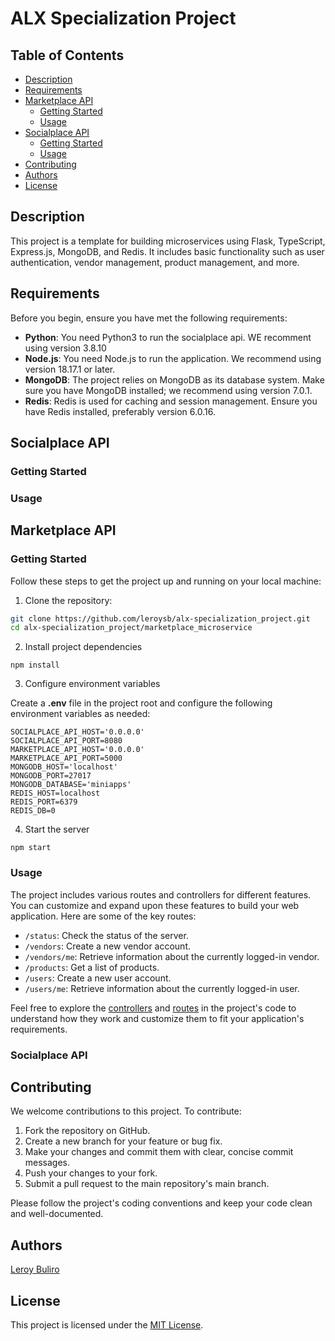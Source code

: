 # ALX Specialization Project
## Table of Contents

- [Description](#description)
- [Requirements](#requirements)
- [Marketplace API](#marketplace-api)
  - [Getting Started](#getting-started)
  - [Usage](#usage)
- [Socialplace API](#socialplace-api)
  - [Getting Started](#getting-started-1)
  - [Usage](#usage-1)
- [Contributing](#contributing)
- [Authors](#authors)
- [License](#license)

## Description

This project is a template for building microservices using Flask, TypeScript, Express.js, MongoDB, and Redis. It includes basic functionality such as user authentication, vendor management, product management, and more.

## Requirements

Before you begin, ensure you have met the following requirements:

- **Python**: You need Python3 to run the socialplace api. WE recomment using version 3.8.10
- **Node.js**: You need Node.js to run the application. We recommend using version 18.17.1 or later.
- **MongoDB**: The project relies on MongoDB as its database system. Make sure you have MongoDB installed; we recommend using version 7.0.1.
- **Redis**: Redis is used for caching and session management. Ensure you have Redis installed, preferably version 6.0.16.

## Socialplace API
### Getting Started
### Usage

## Marketplace API

### Getting Started

Follow these steps to get the project up and running on your local machine:

1. Clone the repository:

  ```bash
  git clone https://github.com/leroysb/alx-specialization_project.git
  cd alx-specialization_project/marketplace_microservice
  ```

2. Install project dependencies

  `npm install`

3. Configure environment variables

  Create a **.env** file in the project root and configure the following environment variables as needed:

  ```
  SOCIALPLACE_API_HOST='0.0.0.0'
  SOCIALPLACE_API_PORT=8080
  MARKETPLACE_API_HOST='0.0.0.0'
  MARKETPLACE_API_PORT=5000
  MONGODB_HOST='localhost'
  MONGODB_PORT=27017
  MONGODB_DATABASE='miniapps'
  REDIS_HOST=localhost
  REDIS_PORT=6379
  REDIS_DB=0
  ```

4. Start the server

  `npm start`

### Usage

The project includes various routes and controllers for different features. You can customize and expand upon these features to build your web application. Here are some of the key routes:

* `/status`: Check the status of the server.
* `/vendors`: Create a new vendor account.
* `/vendors/me`: Retrieve information about the currently logged-in vendor.
* `/products`: Get a list of products.
* `/users`: Create a new user account.
* `/users/me`: Retrieve information about the currently logged-in user.

Feel free to explore the [controllers](./marketplace_microservice/api/v1/src/controllers/) and [routes](./marketplace_microservice/api/v1/src/routes/) in the project's code to understand how they work and customize them to fit your application's requirements.

### Socialplace API

## Contributing

We welcome contributions to this project. To contribute:

1. Fork the repository on GitHub.
2. Create a new branch for your feature or bug fix.
3. Make your changes and commit them with clear, concise commit messages.
4. Push your changes to your fork.
5. Submit a pull request to the main repository's main branch.

Please follow the project's coding conventions and keep your code clean and well-documented.

## Authors

[Leroy Buliro](https://github.com/leroybuliro)

## License

This project is licensed under the [MIT License](./LICENSE).
